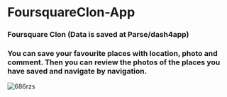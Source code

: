 # FoursquareClon-App

### Foursquare Clon (Data is saved at Parse/dash4app)
### You can save your favourite places with location, photo and comment. Then you can review the photos of the places you have saved and navigate by navigation.

![686rzs](https://user-images.githubusercontent.com/100288645/157736184-62bfd73a-7702-48fc-9129-0cd5fe7469c3.gif)
